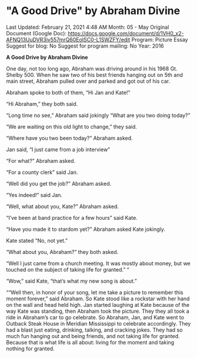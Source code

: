 # "A Good Drive" by Abraham Divine

Last Updated: February 21, 2021 4:48 AM
Month: 05 - May
Original Document (Google Doc): https://docs.google.com/document/d/1VH0_x2-AFNQ13UuDVR3iv557mrQ60EoISC0-L1SWZFY/edit
Program: Picture Essay
Suggest for blog: No
Suggest for program mailing: No
Year: 2016

**A Good Drive by Abraham Divine**

One day, not too long ago, Abraham was driving around in his 1968 Gt. Shelby 500. When he saw two of his best friends hanging out on 5th and main street, Abraham pulled over and parked and got out of his car.

Abraham spoke to both of them, “Hi Jan and Kate!”

“Hi Abraham,” they both said.

“Long time no see,” Abraham said jokingly “What are you two doing today?”

“We are waiting on this old light to change,” they said.

“Where have you two been today?” Abraham asked.

Jan said, “I just came from a job interview”

“For what?” Abraham asked.

“For a county clerk” said Jan.

“Well did you get the job?” Abraham asked.

“Yes indeed!” said Jan.

“Well, what about you, Kate?” Abraham asked.

“I’ve been at band practice for a few hours” said Kate.

“Have you made it to stardom yet?” Abraham asked Kate jokingly.

Kate stated “No, not yet.”

“What about you, Abraham?” they both asked.

“Well I just came from a church meeting. It was mostly about money, but we touched on the subject of taking life for granted.” “

“Wow,” said Kate, “that’s what my new song is about.”

““Well then, in honor of your song, let me take a picture to remember this moment forever,” said Abraham. So Kate stood like a rockstar with her hand on the wall and head held high. Jan started laughing at Kate because of the way Kate was standing, then Abraham took the picture. They they all took a ride in Abraham’s car to go celebrate. So Abraham, Jan, and Kate went to Outback Steak House in Meridian Mississippi to celebrate accordingly. They had a blast just eating, drinking, talking, and cracking jokes. They had so much fun hanging out and being friends, and not taking life for granted. Because that is what life is all about: living for the moment and taking nothing for granted.